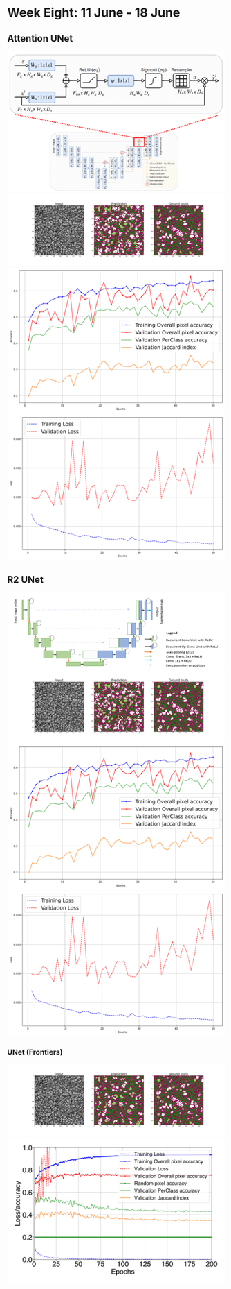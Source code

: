 <h1>Week Eight: 11 June - 18 June</h1>

## Attention UNet
<img src="resources/week_8/AttU-Net.png">
<img src="resources/week_8/att_raster.svg">
<img src="resources/week_8/att_acc.svg">
<img src="resources/week_8/att_loss.svg">


## R2 UNet
<img src="resources/week_8/R2U-Net.png">
<img src="resources/week_8/att_raster.svg">
<img src="resources/week_8/att_acc.svg">
<img src="resources/week_8/att_loss.svg">


### UNet (Frontiers)
<img src="resources/week_4/unet_iou_best_val_1.svg">
<img src="resources/week_4/unet_focal1.svg">